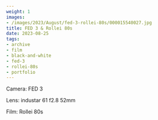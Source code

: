 ```yaml
---
weight: 1
images:
- /images/2023/August/fed-3-rollei-80s/000015540027.jpg
title: FED 3 & Rollei 80s
date: 2023-08-25
tags:
- archive
- film
- black-and-white
- fed-3
- rollei-80s
- portfolio
---
```


Camera: FED 3

Lens: industar 61 f2.8 52mm

Film: Rollei 80s

